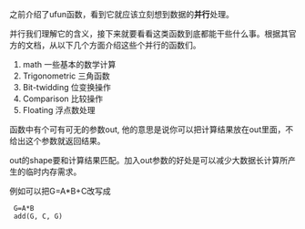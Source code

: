 之前介绍了ufun函数，看到它就应该立刻想到数据的**并行**处理。

并行我们理解它的含义，接下来就要看看这类函数到底都能干些什么事。根据其官方的文档，从以下几个方面介绍这些个并行的函数们。

1. math 一些基本的数学计算
2. Trigonometric 三角函数
3. Bit-twidding 位变换操作
4. Comparison 比较操作
5. Floating 浮点数处理

函数中有个可有可无的参数out, 他的意思是说你可以把计算结果放在out里面，不给出这个参数就返回结果。

out的shape要和计算结果匹配。加入out参数的好处是可以减少大数据长计算所产生的临时内存需求。

例如可以把G=A\*B+C改写成

```
 G=A*B
 add(G, C, G)
```



